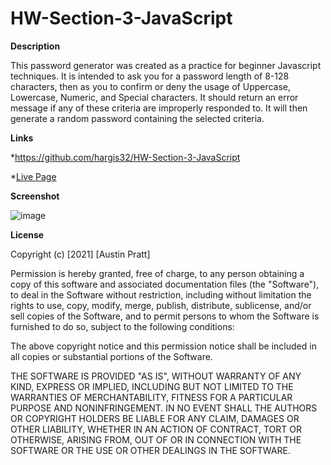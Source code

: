 # HW-Section-3-JavaScript

**Description**

This password generator was created as a practice for beginner Javascript techniques. It is intended to ask you for a password length of 8-128 characters, then as you to confirm or deny the usage of Uppercase, Lowercase, Numeric, and Special characters. It should return an error message if any of these criteria are improperly responded to. It will then generate a random password containing the selected criteria. 

**Links**

*https://github.com/hargis32/HW-Section-3-JavaScript

*[Live Page](https://hargis32.github.io/HW-Section-3-Java/)

**Screenshot**

![image](https://user-images.githubusercontent.com/87659341/130467652-dcf4a302-caa8-40c2-a56c-0e184ce769a3.png)

**License**

Copyright (c) [2021] [Austin Pratt]

Permission is hereby granted, free of charge, to any person obtaining a copy
of this software and associated documentation files (the "Software"), to deal
in the Software without restriction, including without limitation the rights
to use, copy, modify, merge, publish, distribute, sublicense, and/or sell
copies of the Software, and to permit persons to whom the Software is
furnished to do so, subject to the following conditions:

The above copyright notice and this permission notice shall be included in all
copies or substantial portions of the Software.

THE SOFTWARE IS PROVIDED "AS IS", WITHOUT WARRANTY OF ANY KIND, EXPRESS OR
IMPLIED, INCLUDING BUT NOT LIMITED TO THE WARRANTIES OF MERCHANTABILITY,
FITNESS FOR A PARTICULAR PURPOSE AND NONINFRINGEMENT. IN NO EVENT SHALL THE
AUTHORS OR COPYRIGHT HOLDERS BE LIABLE FOR ANY CLAIM, DAMAGES OR OTHER
LIABILITY, WHETHER IN AN ACTION OF CONTRACT, TORT OR OTHERWISE, ARISING FROM,
OUT OF OR IN CONNECTION WITH THE SOFTWARE OR THE USE OR OTHER DEALINGS IN THE
SOFTWARE.
